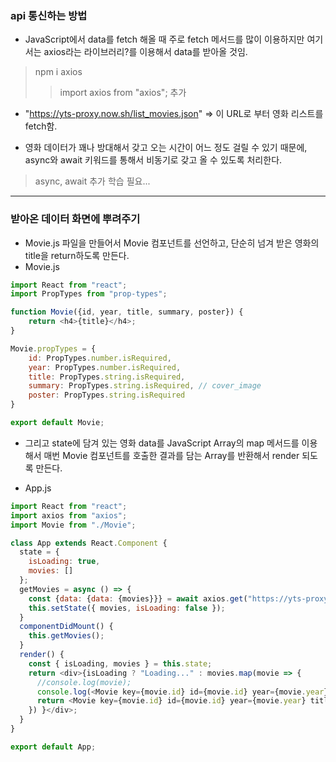 ### api 통신하는 방법
- JavaScript에서 data를 fetch 해올 때 주로 fetch 메서드를 많이 이용하지만 여기서는 axios라는 라이브러리?를 이용해서 data를 받아올 것임.
> npm i axios
> > import axios from "axios"; 추가

- "https://yts-proxy.now.sh/list_movies.json" => 이 URL로 부터 영화 리스트를 fetch함.

- 영화 데이터가 꽤나 방대해서 갖고 오는 시간이 어느 정도 걸릴 수 있기 때문에, async와 await 키워드를 통해서 비동기로 갖고 올 수 있도록 처리한다.

> async, await 추가 학습 필요...

<hr>

### 받아온 데이터 화면에 뿌려주기
- Movie.js 파일을 만들어서 Movie 컴포넌트를 선언하고, 단순히 넘겨 받은 영화의 title을 return하도록 만든다.
- Movie.js
```javascript
import React from "react";
import PropTypes from "prop-types";

function Movie({id, year, title, summary, poster}) {
    return <h4>{title}</h4>;
}

Movie.propTypes = {
    id: PropTypes.number.isRequired,
    year: PropTypes.number.isRequired,
    title: PropTypes.string.isRequired,
    summary: PropTypes.string.isRequired, // cover_image
    poster: PropTypes.string.isRequired
}

export default Movie;
```

- 그리고 state에 담겨 있는 영화 data를 JavaScript Array의 map 메서드를 이용해서 매번 Movie 컴포넌트를 호출한 결과를 담는 Array를 반환해서 render 되도록 만든다.

- App.js
```javascript
import React from "react";
import axios from "axios";
import Movie from "./Movie";

class App extends React.Component {
  state = {
    isLoading: true,
    movies: []
  };
  getMovies = async () => {
    const {data: {data: {movies}}} = await axios.get("https://yts-proxy.now.sh/list_movies.json?sort_by=rating");
    this.setState({ movies, isLoading: false });
  }
  componentDidMount() {
    this.getMovies();
  }
  render() {
    const { isLoading, movies } = this.state;
    return <div>{isLoading ? "Loading..." : movies.map(movie => {
      //console.log(movie);
      console.log(<Movie key={movie.id} id={movie.id} year={movie.year} title={movie.title} summary={movie.summary} poster={movie.medium_cover_image} />);
      return <Movie key={movie.id} id={movie.id} year={movie.year} title={movie.title} summary={movie.summary} poster={movie.medium_cover_image} />
    }) }</div>;
  }
}

export default App;
```